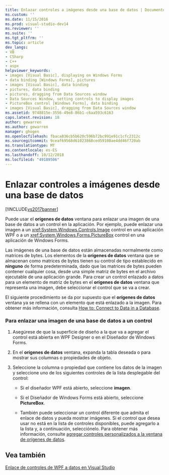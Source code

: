 ```yaml
---
title: Enlazar controles a imágenes desde una base de datos | Documentos de Microsoft
ms.custom: ''
ms.date: 11/15/2016
ms.prod: visual-studio-dev14
ms.reviewer: ''
ms.suite: ''
ms.tgt_pltfrm: ''
ms.topic: article
dev_langs:
- VB
- CSharp
- C++
- aspx
helpviewer_keywords:
- images [Visual Basic], displaying on Windows Forms
- data binding [Windows Forms], pictures
- images [Visual Basic], data binding
- pictures, data binding
- pictures, dragging from Data Sources window
- Data Sources Window, setting controls to display images
- PictureBox control [Windows Forms], data binding
- images [Visual Basic], dragging from Data Sources window
ms.assetid: 9748815e-3556-49e8-86b1-c6aa593c6163
caps.latest.revision: 18
author: gewarren
ms.author: gewarren
manager: ghogen
ms.openlocfilehash: fbaca836cb5b620c596b72bc991e91c1cfc2312c
ms.sourcegitcommit: 9ceaf69568d61023868ced59108ae4dd46f720ab
ms.translationtype: MT
ms.contentlocale: es-ES
ms.lasthandoff: 10/12/2018
ms.locfileid: "49189506"
---
```

# <a name="bind-controls-to-pictures-from-a-database"></a>Enlazar controles a imágenes desde una base de datos
[!INCLUDE[vs2017banner](../includes/vs2017banner.md)]

  
Puede usar el **orígenes de datos** ventana para enlazar una imagen de una base de datos a un control en la aplicación. Por ejemplo, puede enlazar una imagen a un <xref:System.Windows.Controls.Image> control en una aplicación WPF o a un <xref:System.Windows.Forms.PictureBox> control en una aplicación de Windows Forms.  
  
 Las imágenes de una base de datos están almacenadas normalmente como matrices de bytes. Los elementos de la **orígenes de datos** ventana que se almacenan como matrices de bytes tienen su control de tipo establecido en **ninguno** de forma predeterminada, dado que las matrices de bytes pueden contener cualquier cosa, desde una simple matriz de bytes en el archivo ejecutable de una aplicación grande. Para crear un control enlazado a datos para un elemento de matriz de bytes en el **orígenes de datos** ventana que representa una imagen, debe seleccionar el control que se va a crear.  
  
 El siguiente procedimiento se da por supuesto que el **orígenes de datos** ventana ya se rellena con un elemento que está enlazado a la imagen. Para obtener más información, consulta [How to: Connect to Data in a Database](../data-tools/how-to-connect-to-data-in-a-database.md).  
  
### <a name="to-bind-a-picture-in-a-database-to-a-control"></a>Para enlazar una imagen de una base de datos a un control  
  
1.  Asegúrese de que la superficie de diseño a la que va a agregar el control está abierta en WPF Designer o en el Diseñador de Windows Forms.  
  
2.  En el **orígenes de datos** ventana, expanda la tabla deseada o para mostrar sus columnas o propiedades de objeto.  
  
3.  Seleccione la columna o propiedad que contiene los datos de la imagen y seleccione uno de los siguientes controles de la lista desplegable del control:  
  
    -   Si el diseñador WPF está abierto, seleccione **imagen**.  
  
    -   Si el Diseñador de Windows Forms está abierto, seleccione **PictureBox**.  
  
    -   También puede seleccionar un control diferente que admita el enlace de datos y pueda mostrar imágenes. Si el control que desea usar no está en la lista de controles disponibles, puede agregarlo a la lista y, a continuación, selecciónelo. Para obtener más información, consulte [agregar controles personalizados a la ventana de orígenes de datos](../data-tools/add-custom-controls-to-the-data-sources-window.md).  
  
## <a name="see-also"></a>Vea también  
 [Enlace de controles de WPF a datos en Visual Studio](../data-tools/bind-wpf-controls-to-data-in-visual-studio1.md)

